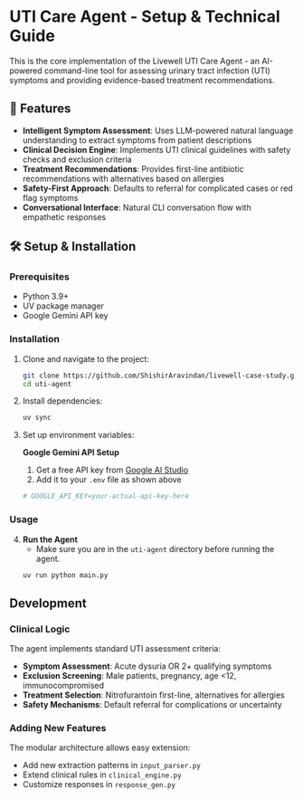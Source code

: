 # UTI Care Agent - Setup & Technical Guide

This is the core implementation of the Livewell UTI Care Agent - an AI-powered command-line tool for assessing urinary tract infection (UTI) symptoms and providing evidence-based treatment recommendations.

## 🚀 Features

- **Intelligent Symptom Assessment**: Uses LLM-powered natural language understanding to extract symptoms from patient descriptions
- **Clinical Decision Engine**: Implements UTI clinical guidelines with safety checks and exclusion criteria
- **Treatment Recommendations**: Provides first-line antibiotic recommendations with alternatives based on allergies
- **Safety-First Approach**: Defaults to referral for complicated cases or red flag symptoms
- **Conversational Interface**: Natural CLI conversation flow with empathetic responses

## 🛠️ Setup & Installation

### Prerequisites
- Python 3.9+
- UV package manager
- Google Gemini API key

### Installation

1. Clone and navigate to the project:
    ```bash
    git clone https://github.com/ShishirAravindan/livewell-case-study.git
    cd uti-agent
    ```

2. Install dependencies:
    ```bash
    uv sync
    ```

3. Set up environment variables:

    **Google Gemini API Setup**
    1. Get a free API key from [Google AI Studio](https://aistudio.google.com/app/apikey)
    2. Add it to your `.env` file as shown above

    ```bash
    # GOOGLE_API_KEY=your-actual-api-key-here
    ```

### Usage

4. **Run the Agent** 
    - Make sure you are in the `uti-agent` directory before running the agent.
    ```bash
    uv run python main.py
    ```

## Development

### Clinical Logic

The agent implements standard UTI assessment criteria:
- **Symptom Assessment**: Acute dysuria OR 2+ qualifying symptoms
- **Exclusion Screening**: Male patients, pregnancy, age <12, immunocompromised
- **Treatment Selection**: Nitrofurantoin first-line, alternatives for allergies
- **Safety Mechanisms**: Default referral for complications or uncertainty

### Adding New Features
The modular architecture allows easy extension:
- Add new extraction patterns in `input_parser.py`
- Extend clinical rules in `clinical_engine.py`  
- Customize responses in `response_gen.py`